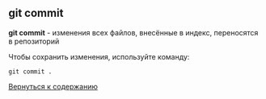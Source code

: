 ## git commit

**git commit** - изменения всех файлов, внесённые в индекс, переносятся в репозиторий 

Чтобы сохранить изменения, используйте команду:

```bash=
git commit .
```

[Вернуться к содержанию](/readme.md) 